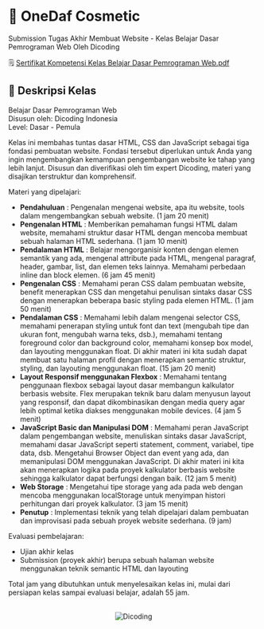 # 💄 OneDaf Cosmetic 

Submission Tugas Akhir Membuat Website - Kelas Belajar Dasar Pemrograman Web Oleh Dicoding

🗒️ [Sertifikat Kompetensi Kelas Belajar Dasar Pemrograman Web.pdf](https://www.dicoding.com/certificates/2VX31353JZYQ)

## 🚀 Deskripsi Kelas

Belajar Dasar Pemrograman Web <br>
Disusun oleh: Dicoding Indonesia <br>
Level: Dasar - Pemula

Kelas ini membahas tuntas dasar HTML, CSS dan JavaScript sebagai tiga fondasi pembuatan website. Fondasi tersebut diperlukan untuk Anda yang ingin mengembangkan kemampuan pengembangan website ke tahap yang lebih lanjut. Disusun dan diverifikasi oleh tim expert Dicoding, materi yang disajikan terstruktur dan komprehensif.

Materi yang dipelajari:

- **Pendahuluan** : Pengenalan mengenai website, apa itu website, tools dalam mengembangkan sebuah website. (1 jam 20 menit)
- **Pengenalan HTML** : Memberikan pemahaman fungsi HTML dalam website, memahami struktur dasar HTML dengan mencoba membuat sebuah halaman HTML sederhana. (1 jam 10 menit)
- **Pendalaman HTML** : Belajar mengorganisir konten dengan elemen semantik yang ada, mengenal attribute pada HTML, mengenal paragraf, header, gambar, list, dan elemen teks lainnya. Memahami perbedaan inline dan block elemen. (6 jam 45 menit)
- **Pengenalan CSS** : Memahami peran CSS dalam pembuatan website, benefit menerapkan CSS dan mengetahui penulisan sintaks dasar CSS dengan menerapkan beberapa basic styling pada elemen HTML. (1 jam 50 menit)
- **Pendalaman CSS** : Memahami lebih dalam mengenai selector CSS, memahami penerapan styling untuk font dan text (mengubah tipe dan ukuran font, mengubah warna teks, dsb.), memahami tentang foreground color dan background color, memahami konsep box model, dan layouting menggunakan float. Di akhir materi ini kita sudah dapat membuat satu halaman profil dengan menerapkan semantic struktur, styling, dan layouting menggunakan float. (15 jam 20 menit)
- **Layout Responsif menggunakan Flexbox** : Memahami tentang penggunaan flexbox sebagai layout dasar membangun kalkulator berbasis website. Flex merupakan teknik baru dalam menyusun layout yang responsif, dan dapat dikombinasikan dengan media query agar lebih optimal ketika diakses menggunakan mobile devices. (4 jam 5 menit)
- **JavaScript Basic dan Manipulasi DOM** : Memahami peran JavaScript dalam pengembangan website, menuliskan sintaks dasar JavaScript, memahami dasar JavaScript seperti statement, comment, variabel, tipe data, dsb. Mengetahui Browser Object dan event yang ada, dan memanipulasi DOM menggunakan JavaScript. Di akhir materi ini kita akan menerapkan logika pada proyek kalkulator berbasis website sehingga kalkulator dapat berfungsi dengan baik. (12 jam 5 menit)
- **Web Storage** : Mengetahui tipe storage yang ada pada web dengan mencoba menggunakan localStorage untuk menyimpan histori perhitungan dari proyek kalkulator. (3 jam 15 menit)
- **Penutup** : Implementasi teknik yang telah dipelajari dalam pembuatan dan improvisasi pada sebuah proyek website sederhana. (9 jam)

Evaluasi pembelajaran:

- Ujian akhir kelas
- Submission (proyek akhir) berupa sebuah halaman website menggunakan teknik semantic HTML dan layouting

Total jam yang dibutuhkan untuk menyelesaikan kelas ini, mulai dari persiapan kelas sampai evaluasi belajar, adalah 55 jam.

<br>

<div align="center">
  <img src="https://user-images.githubusercontent.com/95717485/188485715-3df87399-273d-4760-8c09-f67a7c908e22.png" alt="Dicoding">
</div>

<br>

[^1]: [Show Credentials](https://www.dicoding.com/certificates/NVP71YRVRPR0)
